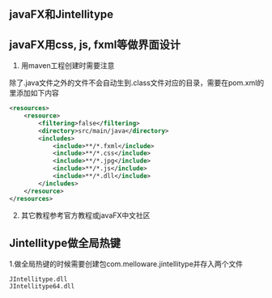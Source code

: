 javaFX和Jintellitype
---

## javaFX用css, js, fxml等做界面设计

1. 用maven工程创建时需要注意

除了.java文件之外的文件不会自动生到.class文件对应的目录，需要在pom.xml的<build>里添加如下内容

```xml
<resources>
    <resource>
        <filtering>false</filtering>
        <directory>src/main/java</directory>
        <includes>
            <include>**/*.fxml</include>
            <include>**/*.css</include>
            <include>**/*.jpg</include>
            <include>**/*.js</include>
            <include>**/*.dll</include>
        </includes>
    </resource>
</resources>
```

2. 其它教程参考官方教程或javaFX中文社区

## Jintellitype做全局热键

1.做全局热键的时候需要创建包com.melloware.jintellitype并存入两个文件

    JIntellitype.dll
    JIntellitype64.dll
